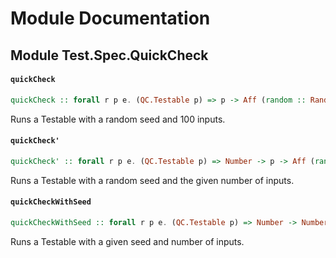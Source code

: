 # Module Documentation

## Module Test.Spec.QuickCheck

#### `quickCheck`

``` purescript
quickCheck :: forall r p e. (QC.Testable p) => p -> Aff (random :: Random | e) Unit
```

Runs a Testable with a random seed and 100 inputs.

#### `quickCheck'`

``` purescript
quickCheck' :: forall r p e. (QC.Testable p) => Number -> p -> Aff (random :: Random | e) Unit
```

Runs a Testable with a random seed and the given number of inputs.

#### `quickCheckWithSeed`

``` purescript
quickCheckWithSeed :: forall r p e. (QC.Testable p) => Number -> Number -> p -> Aff e Unit
```

Runs a Testable with a given seed and number of inputs.



